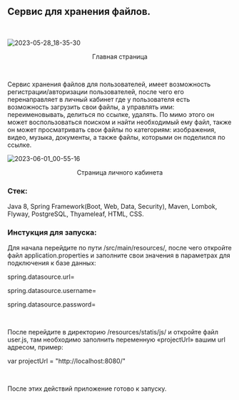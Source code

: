 ## Сервис для хранения файлов.
<br>

![2023-05-28_18-35-30](https://github.com/ApT3rn/cloud/assets/96689510/6a35acd0-f023-42b2-8da7-3b7e163ce034)
<p align=center>Главная страница</p>
<br>

Сервис хранения файлов для пользователей, имеет возможность
регистрации/авторизации пользователей, после чего его перенаправляет
в личный кабинет где у пользователя есть возможность загрузить свои файлы, а
управлять ими: переименовывать, делиться по ссылке, удалять. По мимо этого
он может воспользоваться поиском и найти необходимый ему файл, также он может 
просматривать свои файлы по категориям: изображения, видео, музыка, документы, а также
файлы, которыми он поделился по ссылке.
<br>

![2023-06-01_00-55-16](https://github.com/ApT3rn/cloud/assets/96689510/ad09614a-296f-46a4-a974-23ddd0b5b71f)
<p align=center>Страница личного кабинета</p>

### Стек:

Java 8, Spring Framework(Boot, Web, Data, Security), Maven, Lombok, Flyway, PostgreSQL, Thyameleaf, HTML, CSS.

### Инстукция для запуска:

Для начала перейдите по пути /src/main/resources/, после чего откройте файл application.properties 
и заполните свои значения в параметрах для подключения к базе данных:

<p>spring.datasource.url=</p>
<p>spring.datasource.username=</p>
<p>spring.datasource.password=</p>

<br>

После перейдите в директорию /resources/statis/js/ и откройте файл user.js, 
там необходимо заполнить переменную «projectUrl» вашим url адресом, пример:

<p>var projectUrl = "http://localhost:8080/"</p>

<br>

После этих действий приложение готово к запуску.

###
